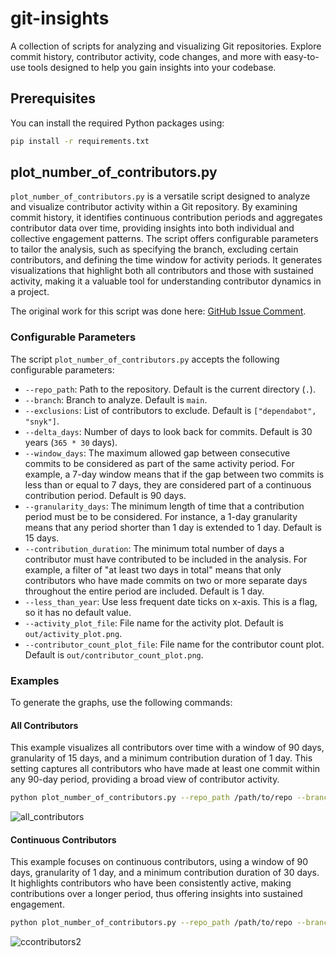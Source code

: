 # git-insights

A collection of scripts for analyzing and visualizing Git repositories. Explore commit history, contributor activity,
code changes, and more with easy-to-use tools designed to help you gain insights into your codebase.

## Prerequisites

You can install the required Python packages using:

```bash
pip install -r requirements.txt
```

## plot_number_of_contributors.py

`plot_number_of_contributors.py` is a versatile script designed to analyze and visualize contributor activity within a Git repository. By examining commit history, it identifies continuous contribution periods and aggregates contributor data over time, providing insights into both individual and collective engagement patterns. The script offers configurable parameters to tailor the analysis, such as specifying the branch, excluding certain contributors, and defining the time window for activity periods. It generates visualizations that highlight both all contributors and those with sustained activity, making it a valuable tool for understanding contributor dynamics in a project.

The original work for this script was done
here: [GitHub Issue Comment](https://github.com/drew2a/ivory-tower/issues/1#issuecomment-1884614714).

### Configurable Parameters

The script `plot_number_of_contributors.py` accepts the following configurable parameters:

- `--repo_path`: Path to the repository. Default is the current directory (`.`).
- `--branch`: Branch to analyze. Default is `main`.
- `--exclusions`: List of contributors to exclude. Default is `["dependabot", "snyk"]`.
- `--delta_days`: Number of days to look back for commits. Default is 30 years (`365 * 30` days).
- `--window_days`: The maximum allowed gap between consecutive commits to be considered as part of the same activity
  period. For example, a 7-day window means that if the gap between two commits is less than or equal to 7 days, they
  are considered part of a continuous contribution period. Default is 90 days.
- `--granularity_days`: The minimum length of time that a contribution period must be to be considered. For instance, a
  1-day granularity means that any period shorter than 1 day is extended to 1 day. Default is 15 days.
- `--contribution_duration`: The minimum total number of days a contributor must have contributed to be included in the
  analysis. For example, a filter of "at least two days in total" means that only contributors who have made commits on
  two or more separate days throughout the entire period are included. Default is 1 day.
- `--less_than_year`: Use less frequent date ticks on x-axis. This is a flag, so it has no default value.
- `--activity_plot_file`: File name for the activity plot. Default is `out/activity_plot.png`.
- `--contributor_count_plot_file`: File name for the contributor count plot. Default is
  `out/contributor_count_plot.png`.

### Examples

To generate the graphs, use the following commands:

#### All Contributors

This example visualizes all contributors over time with a window of 90 days, granularity of 15 days, and a minimum
contribution duration of 1 day. This setting captures all contributors who have made at least one commit within any
90-day period, providing a broad view of contributor activity.

```bash
python plot_number_of_contributors.py --repo_path /path/to/repo --branch main --window_days 90 --granularity_days 15 --contribution_duration 1 --activity_plot_file all_contributors.png
```

![all_contributors](https://github.com/user-attachments/assets/59c44c57-ea72-4974-881a-f6a720ed57ff)

#### Continuous Contributors

This example focuses on continuous contributors, using a window of 90 days, granularity of 1 day, and a minimum
contribution duration of 30 days. It highlights contributors who have been consistently active, making contributions
over a longer period, thus offering insights into sustained engagement.

```bash
python plot_number_of_contributors.py --repo_path /path/to/repo --branch main --window_days 90 --granularity_days 1 --contribution_duration 30 --activity_plot_file continuous_contributors.png
```

![ccontributors2](https://github.com/user-attachments/assets/bb11ab72-791a-46f6-9058-bb526f95bad6)
